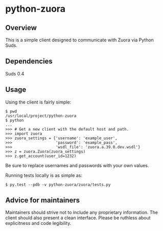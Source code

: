 python-zuora
============

Overview
--------
This is a simple client designed to communicate with Zuora via Python Suds.

Dependencies
------------
Suds 0.4

Usage
-----
Using the client is fairly simple:

    $ pwd
    /usr/local/project/python-zuora
    $ python
    ...
    >>> # Get a new client with the default host and path.
    >>> import zuora
    >>> zuora_settings = {'username': 'example_user',
    >>>                   'password': 'example_pass',
    >>>                   'wsdl_file': 'zuora.a.39.0.dev.wsdl'}
    >>> z = zuora.Zuora(zuora_settings)
    >>> z.get_account(user_id=1232)

Be sure to replace usernames and passwords with your own values.

Running tests locally is as simple as:

    $ py.test --pdb -v python-zuora/zuora/tests.py

Advice for maintainers
----------------------
Maintainers should strive not to include any proprietary information. The client
should also present a clean interface. Please be ruthless about explicitness and
code legibility.
